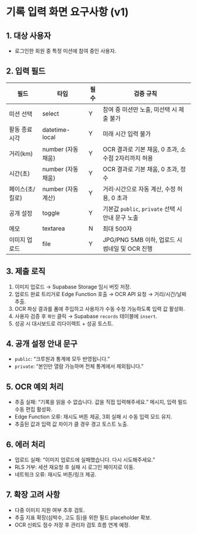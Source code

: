 # 기록 입력 화면 요구사항 (v1)

## 1. 대상 사용자
- 로그인한 회원 중 특정 미션에 참여 중인 사용자.

## 2. 입력 필드
| 필드 | 타입 | 필수 | 검증 규칙 |
| --- | --- | --- | --- |
| 미션 선택 | select | Y | 참여 중 미션만 노출, 미선택 시 제출 불가 |
| 활동 종료 시각 | datetime-local | Y | 미래 시간 입력 불가 |
| 거리(km) | number (자동 채움) | Y | OCR 결과로 기본 채움, 0 초과, 소수점 2자리까지 허용 |
| 시간(초) | number (자동 채움) | Y | OCR 결과로 기본 채움, 0 초과, 정수 |
| 페이스(초/킬로) | number (자동 계산) | Y | 거리·시간으로 자동 계산, 수정 허용, 0 초과 |
| 공개 설정 | toggle | Y | 기본값 `public`, `private` 선택 시 안내 문구 노출 |
| 메모 | textarea | N | 최대 500자 |
| 이미지 업로드 | file | Y | JPG/PNG 5MB 이하, 업로드 시 썸네일 및 OCR 진행 |

## 3. 제출 로직
1. 이미지 업로드 → Supabase Storage 임시 버킷 저장.
2. 업로드 완료 트리거로 Edge Function 호출 → OCR API 요청 → 거리/시간/날짜 추출.
3. OCR 파싱 결과를 폼에 주입하고 사용자가 수동 수정 가능하도록 입력 값 활성화.
4. 사용자 검증 후 `확인` 클릭 → Supabase `records` 테이블에 `insert`.
5. 성공 시 대시보드로 리다이렉트 + 성공 토스트.

## 4. 공개 설정 안내 문구
- `public`: “크루원과 통계에 모두 반영됩니다.”
- `private`: “본인만 열람 가능하며 전체 통계에서 제외됩니다.”

## 5. OCR 예외 처리
- 추출 실패: “기록을 읽을 수 없습니다. 값을 직접 입력해주세요.” 메시지, 입력 필드 수동 편집 활성화.
- Edge Function 오류: 재시도 버튼 제공, 3회 실패 시 수동 입력 모드 유지.
- 추출된 값과 입력 값 차이가 클 경우 경고 토스트 노출.

## 6. 에러 처리
- 업로드 실패: “이미지 업로드에 실패했습니다. 다시 시도해주세요.”
- RLS 거부: 세션 재요청 후 실패 시 로그인 페이지로 이동.
- 네트워크 오류: 재시도 버튼/링크 제공.

## 7. 확장 고려 사항
- 다중 이미지 지원 여부 추후 검토.
- 추출 지표 확장(심박수, 고도 등)을 위한 필드 placeholder 확보.
- OCR 신뢰도 점수 저장 후 관리자 검토 흐름 연계 예정.
